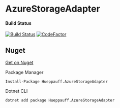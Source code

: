 # AzureStorageAdapter

#### Build Status
[![Build Status](https://dev.azure.com/jhueppauff/AzureStorageAdapter/_apis/build/status/jhueppauff.AzureStorageAdapter)](https://dev.azure.com/jhueppauff/AzureStorageAdapter/_build/latest?definitionId=9)
[![CodeFactor](https://www.codefactor.io/repository/github/jhueppauff/azurestorageadapter/badge/master)](https://www.codefactor.io/repository/github/jhueppauff/azurestorageadapter/overview/master)


## Nuget 

[Get on Nuget](https://www.nuget.org/packages/Hueppauff.AzureStorageAdapter)


Package Manager
```
Install-Package Hueppauff.AzureStorageAdapter
```

Dotnet CLI
```
dotnet add package Hueppauff.AzureStorageAdapter
```
